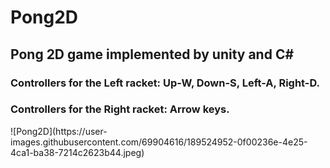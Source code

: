 # Pong2D
<h2>Pong 2D game implemented by unity and C# </h2>
<h3>Controllers for the Left racket: Up-W, Down-S, Left-A, Right-D.</h3>
<h3>Controllers for the Right racket: Arrow keys.</h3>
![Pong2D](https://user-images.githubusercontent.com/69904616/189524952-0f00236e-4e25-4ca1-ba38-7214c2623b44.jpeg)

